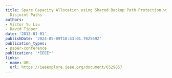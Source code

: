 ```yaml
---
title: Spare Capacity Allocation using Shared Backup Path Protection with Partially
  Disjoint Paths
authors:
- Victor Yu Liu
- David Tipper
date: '2013-01-01'
publishDate: '2024-05-09T18:43:01.702569Z'
publication_types:
- paper-conference
publication: '*IEEE*'
links:
- name: URL
  url: https://ieeexplore.ieee.org/document/6529857
---
```

